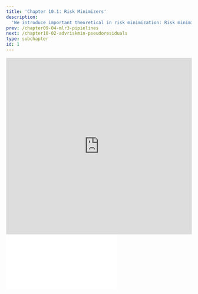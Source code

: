 ```yaml
---
title: 'Chapter 10.1: Risk Minimizers'
description:
  'We introduce important theoretical in risk minimization: Risk minimizer, Bayes risk, Bayes regret, consistent learners and the optimal constant model. '
prev: /chapter09-04-mlr3-pipielines
next: /chapter10-02-advriskmin-pseudoresiduals
type: subchapter
id: 1
---
```



<!-- Hier jetzt die neuen Links einpflegen -->


<exercise id="1" title="Video Lecture">
<iframe width="100%" height="480" src="https://www.youtube.com/embed/zoSGEGWOUt8" frameborder="0" allow="accelerometer; autoplay; encrypted-media; gyroscope; picture-in-picture" allowfullscreen></iframe>
</exercise>


<exercise id="2" title="Slides">
<object data="pdfs/10/slides-advriskmin-risk-minimizer.pdf" type="application/pdf" style="width:100%;height:480px">
    <embed src="pdfs/10/slides-advriskmin-risk-minimizer.pdf" type="application/pdf" />
</object>
</exercise>


